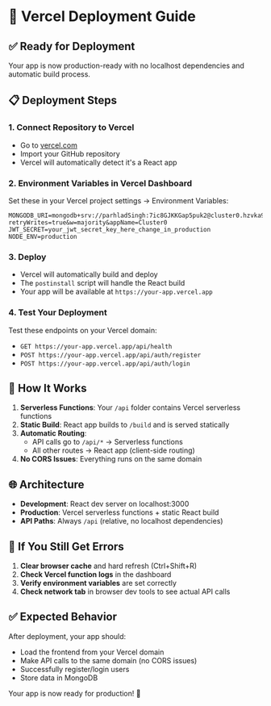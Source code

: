 # 🚀 Vercel Deployment Guide

## ✅ **Ready for Deployment**
Your app is now production-ready with no localhost dependencies and automatic build process.

## 📋 **Deployment Steps**

### 1. **Connect Repository to Vercel**
- Go to [vercel.com](https://vercel.com)
- Import your GitHub repository
- Vercel will automatically detect it's a React app

### 2. **Environment Variables in Vercel Dashboard**
Set these in your Vercel project settings → Environment Variables:

```
MONGODB_URI=mongodb+srv://parhladSingh:7ic8GJKKGap5puk2@cluster0.hzvka9b.mongodb.net/?retryWrites=true&w=majority&appName=Cluster0
JWT_SECRET=your_jwt_secret_key_here_change_in_production
NODE_ENV=production
```

### 3. **Deploy**
- Vercel will automatically build and deploy
- The `postinstall` script will handle the React build
- Your app will be available at `https://your-app.vercel.app`

### 4. **Test Your Deployment**
Test these endpoints on your Vercel domain:
- `GET https://your-app.vercel.app/api/health`
- `POST https://your-app.vercel.app/api/auth/register`
- `POST https://your-app.vercel.app/api/auth/login`

## 🔧 **How It Works**

1. **Serverless Functions**: Your `/api` folder contains Vercel serverless functions
2. **Static Build**: React app builds to `/build` and is served statically
3. **Automatic Routing**: 
   - API calls go to `/api/*` → Serverless functions
   - All other routes → React app (client-side routing)
4. **No CORS Issues**: Everything runs on the same domain

## 🌐 **Architecture**

- **Development**: React dev server on localhost:3000
- **Production**: Vercel serverless functions + static React build
- **API Paths**: Always `/api` (relative, no localhost dependencies)

## 🐛 **If You Still Get Errors**

1. **Clear browser cache** and hard refresh (Ctrl+Shift+R)
2. **Check Vercel function logs** in the dashboard
3. **Verify environment variables** are set correctly
4. **Check network tab** in browser dev tools to see actual API calls

## ✅ **Expected Behavior**
After deployment, your app should:
- Load the frontend from your Vercel domain
- Make API calls to the same domain (no CORS issues)
- Successfully register/login users
- Store data in MongoDB

Your app is now ready for production! 🎉